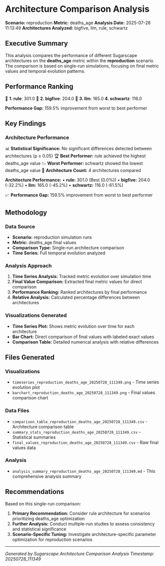 # Architecture Comparison Analysis

**Scenario:** reproduction
**Metric:** deaths_age
**Analysis Date:** 2025-07-28 11:13:49
**Architectures Analyzed:** bigfive, llm, rule, schwartz

## Executive Summary

This analysis compares the performance of different Sugarscape architectures on the **deaths_age** metric within the **reproduction** scenario. The comparison is based on single-run simulations, focusing on final metric values and temporal evolution patterns.

## Performance Ranking

🥇 **1. rule**: 301.0
🥈 **2. bigfive**: 204.0
🥉 **3. llm**: 165.0
   **4. schwartz**: 116.0

**Performance Gap:** 159.5% improvement from worst to best performer

## Key Findings

### Architecture Performance
📊 **Statistical Significance:** No significant differences detected between architectures (p ≥ 0.05)
🏆 **Best Performer:** rule achieved the highest deaths_age value
📉 **Worst Performer:** schwartz showed the lowest deaths_age value
🔢 **Architecture Count:** 4 architectures compared

**Architecture Performance:**
• **rule:** 301.0 (Best (0.0%))
• **bigfive:** 204.0 (-32.2%)
• **llm:** 165.0 (-45.2%)
• **schwartz:** 116.0 (-61.5%)

📈 **Performance Gap:** 159.5% improvement from worst to best performer

## Methodology

### Data Source
- **Scenario:** reproduction simulation runs
- **Metric:** deaths_age final values
- **Comparison Type:** Single-run architecture comparison
- **Time Series:** Full temporal evolution analyzed

### Analysis Approach
1. **Time Series Analysis:** Tracked metric evolution over simulation time
2. **Final Value Comparison:** Extracted final metric values for direct comparison
3. **Performance Ranking:** Ranked architectures by final performance
4. **Relative Analysis:** Calculated percentage differences between architectures

### Visualizations Generated
- **Time Series Plot:** Shows metric evolution over time for each architecture
- **Bar Chart:** Direct comparison of final values with labeled exact values
- **Comparison Table:** Detailed numerical analysis with relative differences

## Files Generated

### Visualizations
- `timeseries_reproduction_deaths_age_20250728_111349.png` - Time series evolution plot
- `barchart_reproduction_deaths_age_20250728_111349.png` - Final values comparison chart

### Data Files
- `comparison_table_reproduction_deaths_age_20250728_111349.csv` - Architecture comparison table
- `summary_stats_reproduction_deaths_age_20250728_111349.csv` - Statistical summaries
- `final_values_reproduction_deaths_age_20250728_111349.csv` - Raw final values data

### Analysis
- `analysis_summary_reproduction_deaths_age_20250728_111349.md` - This comprehensive analysis summary

## Recommendations

Based on this single-run comparison:
1. **Primary Recommendation:** Consider rule architecture for scenarios prioritizing deaths_age optimization
2. **Further Analysis:** Conduct multiple-run studies to assess consistency and statistical significance
3. **Scenario-Specific Tuning:** Investigate architecture-specific parameter optimization for reproduction scenarios


---
*Generated by Sugarscape Architecture Comparison Analysis*
*Timestamp: 20250728_111349*
